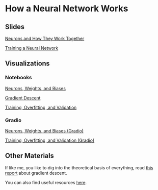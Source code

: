 # How a Neural Network Works

## Slides

[Neurons and How They Work Together](./Neural_Network_Basics.pdf)

[Training a Neural Network](./Training_NNs.pdf)

## Visualizations

### Notebooks
[Neurons, Weights, and Biases](/src/1_Basic_Neural_Networks/nnVisualization.ipynb)

[Gradient Descent](/src/1_Basic_Neural_Networks/gradient_descent_visualization.ipynb)

[Training, Overfitting, and Validation](/src/1_Basic_Neural_Networks/trainingVisualization.ipynb)

### Gradio 

[Neurons, Weights, and Biases (Gradio)](https://noctuashap-rdfz-ai-elective-nnvisualizer.hf.space)

[Training, Overfitting, and Validation (Gradio)](https://noctuashap-rdfz-ai-elective-trainingvisualizer.hf.space)

## Other Materials

If like me, you like to dig into the theoretical basis of everything, read [this report](./Theoretical_Basis.md) about gradient descent.

You can also find useful resources [here](/Useful_Links.md).
